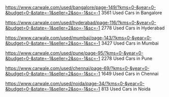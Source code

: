 
    	
	
https://www.carwale.com/used/bangalore/page-149/?kms=0-&year=0-&budget=0-&state=-1&seller=2&so=-1&sc=-1	3561 Used Cars in Bangalore
	
https://www.carwale.com/used/hyderabad/page-116/?kms=0-&year=0-&budget=0-&state=-1&seller=2&so=-1&sc=-1	2778 Used Cars in Hyderabad
	
https://www.carwale.com/used/mumbai/page-143/?kms=0-&year=0-&budget=0-&state=-1&seller=2&so=-1&sc=-1	3427 Used Cars in Mumbai
	
https://www.carwale.com/used/pune/page-95/?kms=0-&year=0-&budget=0-&state=-1&seller=2&so=-1&sc=-1	2278 Used Cars in Pune
	
https://www.carwale.com/used/chennai/page-69/?kms=0-&year=0-&budget=0-&state=-1&seller=2&so=-1&sc=-1	1649  Used Cars in Chennai
	
	
	
	
	
https://www.carwale.com/used/noida/page-34/?kms=0-&year=0-&budget=0-&state=-1&seller=2&so=-1&sc=-1	 813 Used Cars in Noida